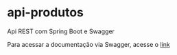 # api-produtos
Api REST com Spring Boot e Swagger

Para acessar a documentação via Swagger, acesse o [link](https://api-rest-produtos-swagger.herokuapp.com/swagger-ui.html#/produto-resource)
